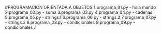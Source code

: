 #PROGRAMACIÓN ORIENTADA A OBJETOS 
1.programa_01.py - hola mundo
2.programa_02.py - suma
3.programa_03.py
4.programa_04.py - cadenas
5.programa_05.py - strings.1
6.programa_06.py - strings.2
7.programa_07.py - strings.3
8.programa_08.py - condicionales 
9.programa_09.py - condicionales .1